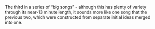 The third in a series of “big songs” - although this has plenty of variety through its near-13 minute length, it sounds more like one song that the previous two, which were constructed from separate initial ideas merged into one.
